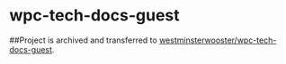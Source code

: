 # wpc-tech-docs-guest

##Project is archived and transferred to [westminsterwooster/wpc-tech-docs-guest](https://github.com/westminsterwooster/wpc-tech-docs-guest).

